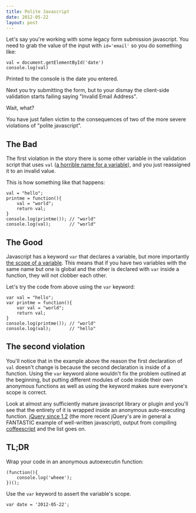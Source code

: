 ```yaml
---
title: Polite Javascript
date: 2012-05-22
layout: post
---
```

Let's say you're working with some legacy form submission javascript. You need to grab the value of the input with `id='email'` so you do something like:

    val = document.getElementById('date')
    console.log(val)

Printed to the console is the date you entered.

Next you try submitting the form, but to your dismay the client-side validation starts failing saying "Invalid Email Address". 

Wait, what?

You have just fallen victim to the consequences of two of the more severe violations of "polite javascript".

## The Bad

The first violation in the story there is some other variable in the validation script that uses `val` ([a horrible name for a variable](http://programmers.stackexchange.com/questions/138898/using-php-functions-reserved-words-as-local-identifiers/138999#138999)), and you just reassigned it to an invalid value.

This is how something like that happens:

    val = "hello";
    printme = function(){
        val = "world";
        return val;
    }
    console.log(printme()); // "world"
    console.log(val);       // "world"

## The Good

Javascript has a keyword `var` that declares a variable, but more importantly [the scope of a variable](https://developer.mozilla.org/en/JavaScript/Reference/Statements/var). This means that if you have two variables with the same name but one is global and the other is declared with `var` inside a function, they will not clobber each other.

Let's try the code from above using the `var` keyword:

    var val = "hello";
    var printme = function(){
        var val = "world";
        return val;
    }
    console.log(printme()); // "world"
    console.log(val);       // "hello"

## The second violation

You'll notice that in the example above the reason the first declaration of `val` doesn't change is because the second declaration is inside of a function. Using the `var` keyword alone wouldn't fix the problem outlined at the beginning, but putting different modules of code inside their own anonymous functions as well as using the keyword makes sure everyone's scope is correct.

Look at almost any sufficiently mature javascript library or plugin and you'll see that the entirety of it is wrapped inside an anonymous auto-executing function. [jQuery since 1.2](http://code.jquery.com/jquery-1.2.js) (the more recent jQuery's are in general a FANTASTIC example of well-written javascript), output from compiling [coffeescript](http://coffeescript.org/) and the list goes on.

## TL;DR

Wrap your code in an anonymous autoexecutin function:

    (function(){
        console.log('wheee');
    })();

Use the `var` keyword to assert the variable's scope.

    var date = '2012-05-22';